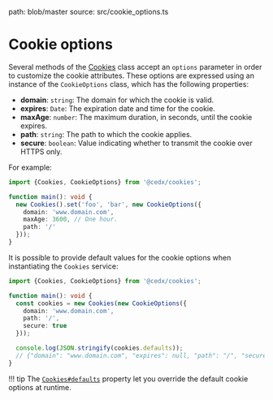 path: blob/master
source: src/cookie_options.ts

# Cookie options
Several methods of the [Cookies](api.md) class accept an `options` parameter in order to customize the cookie attributes.
These options are expressed using an instance of the `CookieOptions` class, which has the following properties:

- **domain**: `string`: The domain for which the cookie is valid.
- **expires**: `Date`: The expiration date and time for the cookie.
- **maxAge**: `number`: The maximum duration, in seconds, until the cookie expires.
- **path**: `string`: The path to which the cookie applies.
- **secure**: `boolean`: Value indicating whether to transmit the cookie over HTTPS only.

For example:

```typescript
import {Cookies, CookieOptions} from '@cedx/cookies';

function main(): void {
  new Cookies().set('foo', 'bar', new CookieOptions({
    domain: 'www.domain.com',
    maxAge: 3600, // One hour.
    path: '/'
  }));
}
```

It is possible to provide default values for the cookie options when instantiating the `Cookies` service:

```typescript
import {Cookies, CookieOptions} from '@cedx/cookies';

function main(): void {
  const cookies = new Cookies(new CookieOptions({
    domain: 'www.domain.com',
    path: '/',
    secure: true
  }));

  console.log(JSON.stringify(cookies.defaults));
  // {"domain": "www.domain.com", "expires": null, "path": "/", "secure": true}
}
```

!!! tip
    The [`Cookies#defaults`](api.md) property let you override the default cookie options at runtime.
